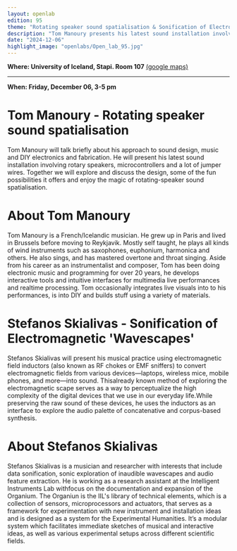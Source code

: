 ```yaml
---
layout: openlab
edition: 95
theme: "Rotating speaker sound spatialisation & Sonification of Electromagnetic 'Wavescapes'"
description: "Tom Manoury presents his latest sound installation involving rotary speakers and Stefanos Skialivas presents his musical practice using electromagnetic field inductors."
date: "2024-12-06"
highlight_image: "openlabs/Open_lab_95.jpg"
---
```


**Where: University of Iceland, Stapi. Room 107** [(google maps)](https://maps.app.goo.gl/wPx3KqgzXtmLmqgt5)
****
**When: Friday, December 06, 3-5 pm**
<script>
    import CaptionedImage from "../../components/Images/CaptionedImage.svelte"
</script>


<CaptionedImage
    src="openlabs/Rotating_Speakers.jpg"
    alt="Rotating Speakers" 
    caption="Rotating Speakers"/>

    
# Tom Manoury - Rotating speaker sound spatialisation


Tom Manoury will talk briefly about his approach to sound design, music and DIY electronics and fabrication. He will present his latest sound installation involving rotary speakers, microcontrollers and a lot of jumper wires. Together we will explore and discuss the design, some of the fun possibilities it offers and enjoy the magic of rotating-speaker sound spatialisation.

<CaptionedImage
    src="openlabs/Tom_Manoury.png"
    alt="Composer Tom Manoury"
    caption="Composer Tom Manoury"/>

# About Tom Manoury

Tom Manoury is a French/Icelandic musician. He grew up in Paris and lived in Brussels before moving to Reykjavik. Mostly self taught, he plays all kinds of wind instruments such as saxophones, euphonium, harmonica and others. He also sings, and has mastered overtone and throat singing. Aside from his career as an instrumentalist and composer, Tom has been doing electronic music and programming for over 20 years, he develops interactive tools and intuitive interfaces for multimedia live performances and realtime processing. Tom occasionally integrates live visuals into to his performances, is into DIY and builds stuff using a variety of materials.

<CaptionedImage
    src="openlabs/Open_Lab_95_Stefanos.jpg"
    alt="Composer Stefanos Skialivas"
    caption="Composer Stefanos Skialivas"/>

# Stefanos Skialivas - Sonification of Electromagnetic 'Wavescapes'

Stefanos Skialivas will present his musical practice using electromagnetic field inductors (also known as RF chokes or EMF sniffers) to convert electromagnetic fields from various devices—laptops, wireless mice, mobile phones, and more—into sound. Thisalready known method of exploring the electromagnetic scape serves as a way to perceptualize the high complexity of the digital devices that we use in our everyday life.While preserving the raw sound of these devices, he uses the inductors as an interface to explore the audio palette of concatenative and corpus-based synthesis. 


# About Stefanos Skialivas

Stefanos Skialivas is a musician and researcher with interests that include data sonification, sonic exploration of inaudible wavescapes and audio feature extraction. He is working as a research assistant at the Intelligent Instruments Lab withfocus on the documentation and expansion of the Organium. The Organiun is the IIL's library of technical elements, which is a collection of sensors, microprocessors and actuators, that serves as a framework for experimentation with new instrument and installation ideas and is designed as a system for the Experimental Humanities. It’s a modular system which facilitates immediate sketches of musical and interactive ideas, as well as various experimental setups across different scientific fields.




